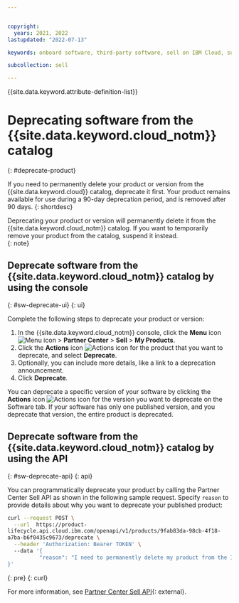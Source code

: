 ```yaml
---


copyright:
  years: 2021, 2022
lastupdated: "2022-07-13"

keywords: onboard software, third-party software, sell on IBM Cloud, suspend, support, software, partner center, sellers, catalog, remove, delete, deprecate

subcollection: sell

---
```


{{site.data.keyword.attribute-definition-list}}

# Deprecating software from the {{site.data.keyword.cloud_notm}} catalog
{: #deprecate-product}

If you need to permanently delete your product or version from the {{site.data.keyword.cloud}} catalog, deprecate it first. Your product remains available for use during a 90-day deprecation period, and is removed after 90 days. 
{: shortdesc}

Deprecating your product or version will permanently delete it from the {{site.data.keyword.cloud_notm}} catalog. If you want to temporarily remove your product from the catalog, suspend it instead.  
{: note}

## Deprecate software from the {{site.data.keyword.cloud_notm}} catalog by using the console
{: #sw-deprecate-ui}
{: ui}

Complete the following steps to deprecate your product or version: 

1. In the {{site.data.keyword.cloud_notm}} console, click the **Menu** icon ![Menu icon](../icons/icon_hamburger.svg "Menu") > **Partner Center** > **Sell** > **My Products**.
1. Click the **Actions** icon ![Actions icon](../icons/actions-icon-vertical.svg "Actions") for the product that you want to deprecate, and select **Deprecate**.  
1. Optionally, you can include more details, like a link to a deprecation announcement.  
1. Click **Deprecate**.

You can deprecate a specific version of your software by clicking the **Actions** icon ![Actions icon](../icons/actions-icon-vertical.svg "Actions") for the version you want to deprecate on the Software tab. If your software has only one published version, and you deprecate that version, the entire product is deprecated. 

## Deprecate software from the {{site.data.keyword.cloud_notm}} catalog by using the API
{: #sw-deprecate-api}
{: api}

You can programmatically deprecate your product by calling the Partner Center Sell API as shown in the following sample request. Specify `reason` to provide details about why you want to deprecate your published product:

```bash
curl --request POST \
  --url  https://product-
lifecycle.api.cloud.ibm.com/openapi/v1/products/9fab83da-98cb-4f18-
a7ba-b6f0435c9673/deprecate \
  --header 'Authorization: Bearer TOKEN' \  
  --data '{
	      "reason": "I need to permanently delete my product from the IBM Cloud catalog."
}'
```
{: pre}
{: curl}

For more information, see [Partner Center Sell API](/apidocs/partner-center-sell#deprecate-product){: external}.

